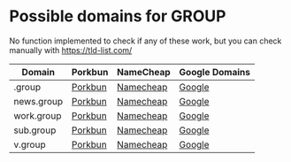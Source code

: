 # Possible domains for GROUP

No function implemented to check if any of these work, but you can check manually with https://tld-list.com/

| Domain | Porkbun | NameCheap | Google Domains |
|---|---|---|---|
| .group | [Porkbun](https://porkbun.com/checkout/search?prb=e814663da1&tlds=&idnLanguage=&search=search&q=.group) | [Namecheap](https://www.namecheap.com/domains/registration/results/?domain=.group) | [Google](https://domains.google.com/registrar/search?searchTerm=.group) |
| news.group | [Porkbun](https://porkbun.com/checkout/search?prb=e814663da1&tlds=&idnLanguage=&search=search&q=news.group) | [Namecheap](https://www.namecheap.com/domains/registration/results/?domain=news.group) | [Google](https://domains.google.com/registrar/search?searchTerm=news.group) |
| work.group | [Porkbun](https://porkbun.com/checkout/search?prb=e814663da1&tlds=&idnLanguage=&search=search&q=work.group) | [Namecheap](https://www.namecheap.com/domains/registration/results/?domain=work.group) | [Google](https://domains.google.com/registrar/search?searchTerm=work.group) |
| sub.group | [Porkbun](https://porkbun.com/checkout/search?prb=e814663da1&tlds=&idnLanguage=&search=search&q=sub.group) | [Namecheap](https://www.namecheap.com/domains/registration/results/?domain=sub.group) | [Google](https://domains.google.com/registrar/search?searchTerm=sub.group) |
| v.group | [Porkbun](https://porkbun.com/checkout/search?prb=e814663da1&tlds=&idnLanguage=&search=search&q=v.group) | [Namecheap](https://www.namecheap.com/domains/registration/results/?domain=v.group) | [Google](https://domains.google.com/registrar/search?searchTerm=v.group) |
